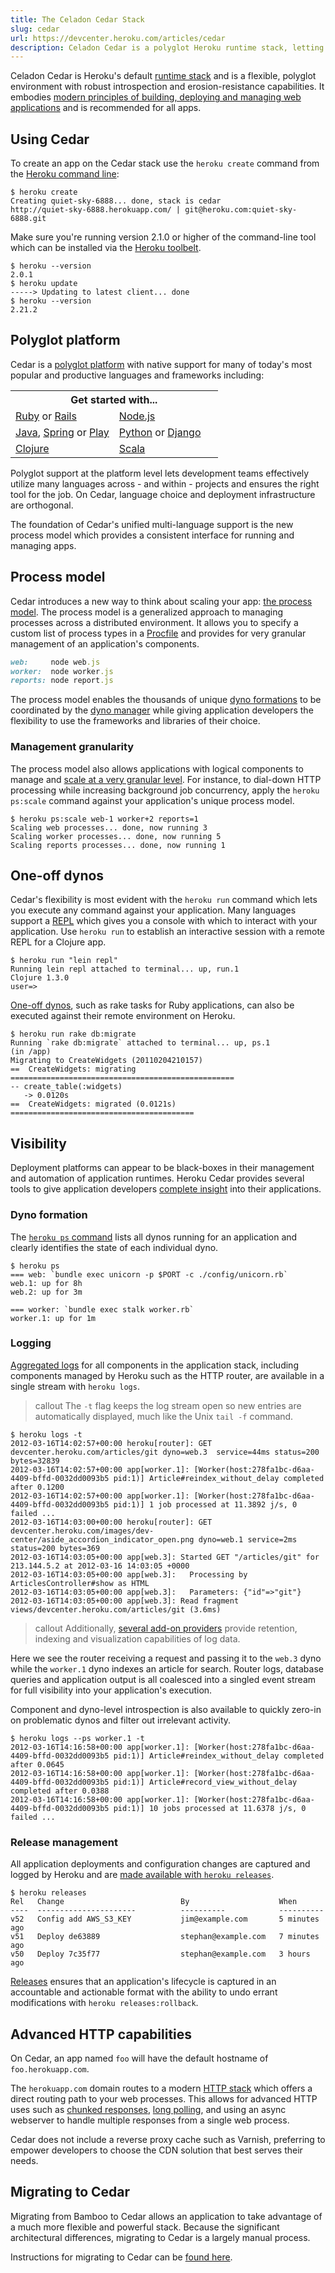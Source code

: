 ```yaml
---
title: The Celadon Cedar Stack
slug: cedar
url: https://devcenter.heroku.com/articles/cedar
description: Celadon Cedar is a polyglot Heroku runtime stack, letting you run Java, Ruby, Node.js, Python, Clojure and Scala apps in the cloud.
---
```


Celadon Cedar is Heroku's default [runtime stack](stack) and is a flexible, polyglot environment with robust introspection and erosion-resistance capabilities. It embodies [modern principles of building, deploying and managing web applications](https://devcenter.heroku.com/articles/architecting-apps) and  is recommended for all apps.

## Using Cedar

To create an app on the Cedar stack use the `heroku create` command from the [Heroku command line](using-the-cli):

```term
$ heroku create
Creating quiet-sky-6888... done, stack is cedar
http://quiet-sky-6888.herokuapp.com/ | git@heroku.com:quiet-sky-6888.git
```

Make sure you're running version 2.1.0 or higher of the command-line tool which can be installed via the [Heroku toolbelt](https://toolbelt.heroku.com/).

```term
$ heroku --version
2.0.1
$ heroku update
-----> Updating to latest client... done
$ heroku --version
2.21.2
```

## Polyglot platform

Cedar is a [polyglot platform](http://blog.heroku.com/archives/2011/8/3/polyglot_platform/) with native support for many of today's most popular and productive languages and frameworks including:

<table>
  <tr>
    <th colspan="2">Get started with...</th>
  </tr>
  <tr>
    <td style="text-align: left; width: 50%;">
<a href="https://devcenter.heroku.com/articles/getting-started-with-ruby">Ruby</a> or <a href="https://devcenter.heroku.com/articles/getting-started-with-rails4">Rails</a>
</td>
    <td style="text-align: left">
<a href="https://devcenter.heroku.com/articles/getting-started-with-nodejs">Node.js</a>
</td>   
  </tr>
  <tr>
    <td style="text-align: left">
<a href="https://devcenter.heroku.com/articles/getting-started-with-java">Java</a>, <a href="https://devcenter.heroku.com/articles/getting-started-with-spring-mvc-hibernate">Spring</a> or <a href="https://devcenter.heroku.com/articles/getting-started-with-play">Play</a>
</td>
    <td style="text-align: left">
<a href="https://devcenter.heroku.com/articles/getting-started-with-python">Python</a> or <a href="https://devcenter.heroku.com/articles/getting-started-with-django">Django</a>
</td>
  </tr>
  <tr>
    <td style="text-align: left">
<a href="https://devcenter.heroku.com/articles/getting-started-with-clojure">Clojure</a>
</td>
    <td style="text-align: left">
<a href="https://devcenter.heroku.com/articles/getting-started-with-scala">Scala</a>
</td>
  </tr>
</table>

Polyglot support at the platform level lets development teams effectively utilize many languages across - and within - projects and ensures the right tool for the job. On Cedar, language choice and deployment infrastructure are orthogonal.

The foundation of Cedar's unified multi-language support is the new process model which provides a consistent interface for running and managing apps.

## Process model

Cedar introduces a new way to think about scaling your app: [the process model](process-model). The process model is a generalized approach to managing processes across a distributed environment. It allows you to specify a custom list of process types in a [Procfile](procfile) and provides for very granular management of an application's components.

```ruby
web:     node web.js
worker:  node worker.js
reports: node report.js
```

The process model enables the thousands of unique [dyno formations](scaling) to be coordinated by the [dyno manager](dynos#the-dyno-manager) while giving application developers the flexibility to use the frameworks and libraries of their choice.

### Management granularity

The process model also allows applications with logical components to manage and [scale at a very granular level](scaling). For instance, to dial-down HTTP processing while increasing background job concurrency, apply the `heroku ps:scale` command against your application's unique process model.

```term
$ heroku ps:scale web-1 worker+2 reports=1
Scaling web processes... done, now running 3
Scaling worker processes... done, now running 5
Scaling reports processes... done, now running 1
```

## One-off dynos

Cedar's flexibility is most evident with the `heroku run` command which lets you execute any command against your application. Many languages support a [REPL](http://en.wikipedia.org/wiki/Read%E2%80%93eval%E2%80%93print_loop) which gives you a console with which to interact with your application. Use `heroku run` to establish an interactive session with a remote REPL for a Clojure app.

```term
$ heroku run "lein repl"
Running lein repl attached to terminal... up, run.1
Clojure 1.3.0
user=>
```

[One-off dynos](oneoff-admin-ps), such as rake tasks for Ruby applications, can also be executed against their remote environment on Heroku.

```term
$ heroku run rake db:migrate
Running `rake db:migrate` attached to terminal... up, ps.1
(in /app)
Migrating to CreateWidgets (20110204210157)
==  CreateWidgets: migrating ==================================================
-- create_table(:widgets)
   -> 0.0120s
==  CreateWidgets: migrated (0.0121s) =========================================
```

## Visibility

Deployment platforms can appear to be black-boxes in their management and automation of application runtimes. Heroku Cedar provides several tools to give application developers [complete insight](http://blog.heroku.com/archives/2011/6/24/the_new_heroku_3_visibility_introspection/) into their applications.

### Dyno formation

The [`heroku ps` command](scaling) lists all dynos running for an application and clearly identifies the state of each individual dyno.

```term
$ heroku ps
=== web: `bundle exec unicorn -p $PORT -c ./config/unicorn.rb`
web.1: up for 8h
web.2: up for 3m

=== worker: `bundle exec stalk worker.rb`
worker.1: up for 1m
```

### Logging

[Aggregated logs](logging) for all components in the application stack, including components managed by Heroku such as the HTTP router, are available in a single stream with `heroku logs`.

> callout
> The `-t` flag keeps the log stream open so new entries are automatically displayed, much like the Unix `tail -f` command.

```term
$ heroku logs -t
2012-03-16T14:02:57+00:00 heroku[router]: GET devcenter.heroku.com/articles/git dyno=web.3  service=44ms status=200 bytes=32839
2012-03-16T14:02:57+00:00 app[worker.1]: [Worker(host:278fa1bc-d6aa-4409-bffd-0032dd0093b5 pid:1)] Article#reindex_without_delay completed after 0.1200
2012-03-16T14:02:57+00:00 app[worker.1]: [Worker(host:278fa1bc-d6aa-4409-bffd-0032dd0093b5 pid:1)] 1 job processed at 11.3892 j/s, 0 failed ...
2012-03-16T14:03:00+00:00 heroku[router]: GET devcenter.heroku.com/images/dev-center/aside_accordion_indicator_open.png dyno=web.1 service=2ms status=200 bytes=369
2012-03-16T14:03:05+00:00 app[web.3]: Started GET "/articles/git" for 213.144.5.2 at 2012-03-16 14:03:05 +0000
2012-03-16T14:03:05+00:00 app[web.3]:   Processing by ArticlesController#show as HTML
2012-03-16T14:03:05+00:00 app[web.3]:   Parameters: {"id"=>"git"}
2012-03-16T14:03:05+00:00 app[web.3]: Read fragment views/devcenter.heroku.com/articles/git (3.6ms)
```

> callout
> Additionally, [several add-on providers](https://addons.heroku.com/#logging) provide retention, indexing and visualization capabilities of log data.

Here we see the router receiving a request and passing it to the `web.3` dyno while the `worker.1` dyno indexes an article for search. Router logs, database queries and application output is all coalesced into a singled event stream for full visibility into your application's execution.

Component and dyno-level introspection is also available to quickly zero-in on problematic dynos and filter out irrelevant activity.

```term
$ heroku logs --ps worker.1 -t
2012-03-16T14:16:58+00:00 app[worker.1]: [Worker(host:278fa1bc-d6aa-4409-bffd-0032dd0093b5 pid:1)] Article#reindex_without_delay completed after 0.0645
2012-03-16T14:16:58+00:00 app[worker.1]: [Worker(host:278fa1bc-d6aa-4409-bffd-0032dd0093b5 pid:1)] Article#record_view_without_delay completed after 0.0388
2012-03-16T14:16:58+00:00 app[worker.1]: [Worker(host:278fa1bc-d6aa-4409-bffd-0032dd0093b5 pid:1)] 10 jobs processed at 11.6378 j/s, 0 failed ...
```

### Release management

All application deployments and configuration changes are captured and logged by Heroku and are [made available with `heroku releases`](releases).

```term
$ heroku releases
Rel   Change                          By                    When
----  ----------------------          ----------            ----------
v52   Config add AWS_S3_KEY           jim@example.com       5 minutes ago            
v51   Deploy de63889                  stephan@example.com   7 minutes ago
v50   Deploy 7c35f77                  stephan@example.com   3 hours ago
```

[Releases](releases) ensures that an application's lifecycle is captured in an accountable and actionable format with the ability to undo errant modifications with `heroku releases:rollback`.

## Advanced HTTP capabilities

On Cedar, an app named `foo` will have the default hostname of `foo.herokuapp.com`.

The `herokuapp.com` domain routes to a modern [HTTP stack](http-routing) which offers a direct routing path to your web processes.  This allows for advanced HTTP uses such as [chunked responses](http://en.wikipedia.org/wiki/Chunked_transfer_encoding), [long polling](http://en.wikipedia.org/wiki/Push_technology#Long_polling), and using an async webserver to handle multiple responses from a single web process.

Cedar does not include a reverse proxy cache such as Varnish, preferring to empower developers to choose the CDN solution that best serves their needs.

## Migrating to Cedar

Migrating from Bamboo to Cedar allows an application to take advantage of a much more flexible and powerful stack. Because the significant architectural differences, migrating to Cedar is a largely manual process.

Instructions for migrating to Cedar can be [found here](cedar-migration).